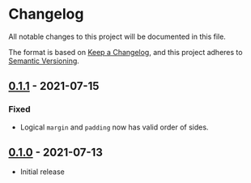 # Changelog
All notable changes to this project will be documented in this file.

The format is based on [Keep a Changelog](https://keepachangelog.com/en/1.0.0/),
and this project adheres to [Semantic Versioning](https://semver.org/spec/v2.0.0.html).

## [0.1.1] - 2021-07-15
### Fixed
- Logical `margin` and `padding` now has valid order of sides.

## [0.1.0] - 2021-07-13
- Initial release

[Unreleased]: https://github.com/olivierlacan/keep-a-changelog/compare/0.1.1...HEAD
[0.1.1]: https://github.com/olivierlacan/keep-a-changelog/releases/tag/0.1.0..0.1.1
[0.1.0]: https://github.com/olivierlacan/keep-a-changelog/releases/tag/0.1.0

